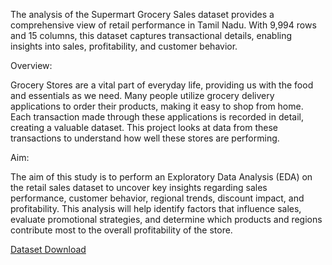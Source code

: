 The analysis of the Supermart Grocery Sales dataset provides a comprehensive view of retail performance in Tamil Nadu.
With 9,994 rows and 15 columns, this dataset captures transactional details, enabling insights into sales, profitability,
and customer behavior.

Overview:

Grocery Stores are a vital part of everyday life, providing us with the food and essentials as we need. Many people utilize
grocery delivery applications to order their products, making it easy to shop from home. Each transaction made through these
applications is recorded in detail, creating a valuable dataset. This project looks at data from these transactions to understand
how well these stores are performing.

Aim:

The aim of this study is to perform an Exploratory Data Analysis (EDA) on the retail sales dataset to uncover key insights regarding 
sales performance, customer behavior, regional trends, discount impact, and profitability. This analysis will help identify factors 
that influence sales, evaluate promotional strategies, and determine which products and regions contribute most to the overall 
profitability of the store.


[Dataset Download](https://www.kaggle.com/datasets/mohamedharris/supermart-grocery-sales-retail-analytics-dataset)
